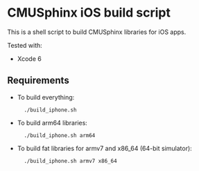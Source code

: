 # CMUSphinx iOS build script

This is a shell script to build CMUSphinx libraries for iOS apps.

Tested with:

* Xcode 6

## Requirements

* To build everything:

        ./build_iphone.sh

* To build arm64 libraries:

        ./build_iphone.sh arm64

* To build fat libraries for armv7 and x86_64 (64-bit simulator):

        ./build_iphone.sh armv7 x86_64

